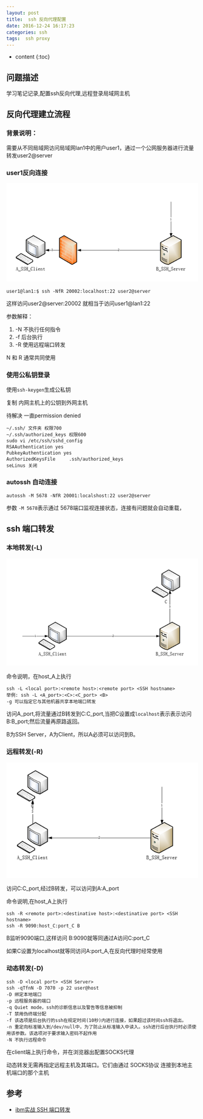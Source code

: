 ```yaml
---
layout: post
title:  ssh 反向代理配置
date: 2016-12-24 16:17:23
categories: ssh
tags:  ssh proxy 
---
```


* content
{:toc}

## 问题描述

学习笔记记录,配置ssh反向代理,远程登录局域网主机






## 反向代理建立流程


### 背景说明：

需要从不同局域网访问局域网lan1中的用户user1，通过一个公网服务器进行流量转发user2@server
 
### user1反向连接

![反向连接代理图](https://raw.githubusercontent.com/SuperXiaoxiong/SuperXiaoxiong.github.io/master/img/SSH_R2.PNG)

```
user1@lan1:$ ssh -NfR 20002:localhost:22 user2@server
```

这样访问user2@server:20002 就相当于访问user1@lan1:22

参数解释：

1. -N 不执行任何指令
2. -f 后台执行
3. -R 使用远程端口转发

N 和 R 通常共同使用

### 使用公私钥登录


使用```ssh-keygen```生成公私钥

复制 内网主机上的公钥到外网主机

待解决 一直permission denied

```
~/.ssh/ 文件夹 权限700 
~/.ssh/authorized_keys 权限600
sudo vi /etc/ssh/sshd_config
RSAAuthentication yes  
PubkeyAuthentication yes  
AuthorizedKeysFile     .ssh/authorized_keys 
seLinus 关闭
```

### autossh 自动连接

```
autossh -M 5678 -NfR 20001:localshost:22 user2@server
```

参数 ```-M 5678```表示通过 5678端口监视连接状态，连接有问题就会自动重载，

## ssh 端口转发

### 本地转发(-L)

![本地转发图](https://raw.githubusercontent.com/SuperXiaoxiong/SuperXiaoxiong.github.io/master/img/SSH_L.PNG)

命令说明，在host_A上执行

```
ssh -L <local port>:<remote host>:<remote port> <SSH hostname>
举例: ssh -L <A_port>:<C>:<C_port> <B>
-g 可以指定它与其他机器共享本地端口转发
```

访问A_port,将流量通过B转发到C:C_port,当把C设置成```localhost```表示表示访问B:B_port;然后流量再原路返回。

B为SSH Server，A为Client，所以A必须可以访问到B。


### 远程转发(-R)

![远程转发图](https://raw.githubusercontent.com/SuperXiaoxiong/SuperXiaoxiong.github.io/master/img/SSH_R.PNG)

访问C:C_port,经过B转发，可以访问到A:A_port

命令说明,在host_A上执行

```
ssh -R <remote port>:<destinative host>:<destinative port> <SSH hostname>
ssh -R 9090:host_C:port_C B
```

B监听9090端口,这样访问 B:9090就等同通过A访问C:port_C

如果C设置为localhost就等同访问A:port_A,在反向代理时经常使用

### 动态转发(-D)

```
ssh -D <local port> <SSH Server>
ssh -qTfnN -D 7070 -p 22 user@host
-D 绑定本地端口
-p 远程服务器的端口
-q Quiet mode，ssh的诊断信息以及警告等信息被抑制
-T 禁用伪终端分配
-f 该选项是后台执行的ssh在规定时间(10秒)内进行连接，如果超过该时间ssh将退出。
-n 重定向标准输入到/dev/null中，为了防止从标准输入中读入。ssh进行后台执行时必须使用该参数。该选项对于要求输入密码不起作用
-N 不执行远程命令

```

在client端上执行命令，并在浏览器出配置SOCKS代理

动态转发无需再指定远程主机及其端口。它们由通过 SOCKS协议 连接到本地主机端口的那个主机


## 参考

* [ibm实战 SSH 端口转发](https://www.ibm.com/developerworks/cn/linux/l-cn-sshforward/index.html)
